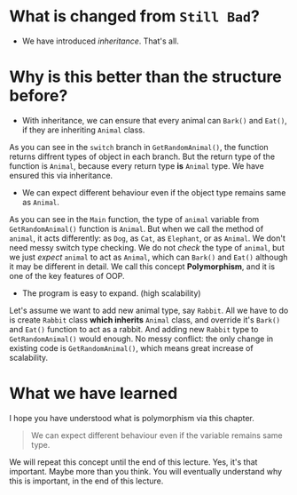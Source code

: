 # What is changed from `Still Bad`?

* We have introduced *inheritance*. That's all.

# Why is this better than the structure before?

* With inheritance, we can ensure that every animal can `Bark()` and `Eat()`, if they are inheriting `Animal` class.

As you can see in the `switch` branch in `GetRandomAnimal()`, the function returns diffrent types of object in each branch. But the return type of the function is `Animal`, because every return type **is** `Animal` type. We have ensured this via inheritance.

* We can expect different behaviour even if the object type remains same as `Animal`.

As you can see in the `Main` function, the type of `animal` variable from `GetRandomAnimal()` function is `Animal`. But when we call the method of `animal`, it acts differently: as `Dog`, as `Cat`, as `Elephant`, or as `Animal`. We don't need messy switch type checking. We do not *check* the type of `animal`, but we just *expect* `animal` to act as `Animal`, which can `Bark()` and `Eat()` although it may be different in detail. We call this concept **Polymorphism**, and it is one of the key features of OOP.

* The program is easy to expand. (high scalability)

Let's assume we want to add new animal type, say `Rabbit`. All we have to do is create `Rabbit` class **which inherits** `Animal` class, and override it's `Bark()` and `Eat()` function to act as a rabbit. And adding new `Rabbit` type to `GetRandomAnimal()` would enough. No messy conflict: the only change in existing code is `GetRandomAnimal()`, which means great increase of scalability.

# What we have learned

I hope you have understood what is polymorphism via this chapter.
> We can expect different behaviour even if the variable remains same type.

We will repeat this concept until the end of this lecture. Yes, it's that important. Maybe more than you think. You will eventually understand why this is important, in the end of this lecture.